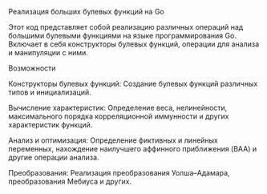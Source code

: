 Реализация больших булевых функций на Go

Этот код представляет собой реализацию различных операций над большими булевыми функциями на языке программирования Go. Включает в себя конструкторы булевых функций, операции для анализа и манипуляции с ними.


Возможности

Конструкторы булевых функций: Создание булевых функций различных типов и инициализаций.

Вычисление характеристик: Определение веса, нелинейности, максимального порядка корреляционной иммунности и других характеристик функций.

Анализ и оптимизация: Определение фиктивных и линейных переменных, нахождение наилучшего аффинного приближения (BAA) и другие операции анализа.

Преобразования: Реализация преобразования Уолша–Адамара, преобразования Мебиуса и других.
